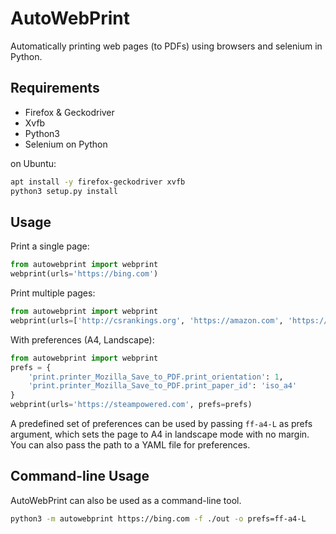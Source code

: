 # AutoWebPrint

Automatically printing web pages (to PDFs) using browsers and selenium in Python.

## Requirements

- Firefox & Geckodriver
- Xvfb
- Python3
- Selenium on Python

on Ubuntu:

```bash
apt install -y firefox-geckodriver xvfb
python3 setup.py install
```

## Usage

Print a single page:

```python
from autowebprint import webprint
webprint(urls='https://bing.com')
```

Print multiple pages:

```python
from autowebprint import webprint
webprint(urls=['http://csrankings.org', 'https://amazon.com', 'https://stackoverflow.com'], output_dir='./out')
```

With preferences (A4, Landscape):

```python
from autowebprint import webprint
prefs = {
    'print.printer_Mozilla_Save_to_PDF.print_orientation': 1,
    'print.printer_Mozilla_Save_to_PDF.print_paper_id': 'iso_a4'
}
webprint(urls='https://steampowered.com', prefs=prefs)
```

A predefined set of preferences can be used by passing ``ff-a4-L`` as prefs argument, which sets the page to A4 in landscape mode with no margin. You can also pass the path to a YAML file for preferences.

## Command-line Usage

AutoWebPrint can also be used as a command-line tool.

```bash
python3 -m autowebprint https://bing.com -f ./out -o prefs=ff-a4-L
```
